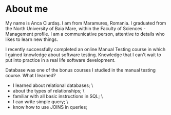 # About me
My name is Anca Ciurdaș. I am from Maramureș, Romania. I graduated from the North University of Baia Mare, within the Faculty of Sciences - Management profile.
I am a communicative person, attentive to details who likes to learn new things.

I recently successfully completed an online Manual Testing course in which I gained knowledge about software testing. Knowledge that I can't wait to put into practice in a real life software development.

Database was one of the bonus courses I studied in the manual testing course.
What I learned?
- I learned about relational databases; \
- about the types of relationships; \
- familiar with all basic instructions in SQL; \
- I can write simple query; \
- know how to use JOINS in queries;